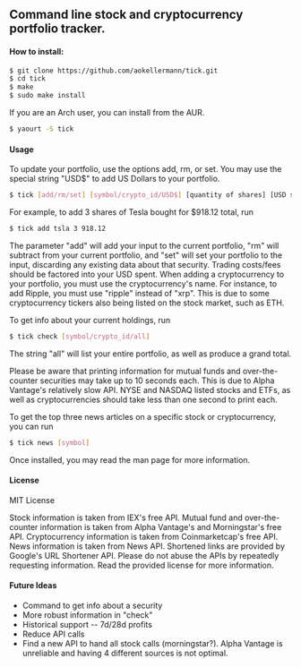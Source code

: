 ## Command line stock and cryptocurrency portfolio tracker.
#### How to install:
```bash
$ git clone https://github.com/aokellermann/tick.git
$ cd tick
$ make
$ sudo make install
```
If you are an Arch user, you can install from the AUR.
```bash
$ yaourt -S tick
```
#### Usage
To update your portfolio, use the options add, rm, or set. You may use the
special string "USD$" to add US Dollars to your portfolio.
```bash
$ tick [add/rm/set] [symbol/crypto_id/USD$] [quantity of shares] [USD spent]
```
For example, to add 3 shares of Tesla bought for $918.12 total, run
```bash
$ tick add tsla 3 918.12
```
The parameter "add" will add your input to the current portfolio, "rm" will
subtract from your current portfolio, and "set" will set your portfolio to
the input, discarding any existing data about that security. Trading costs/fees
should be factored into your USD spent. When adding a cryptocurrency to your
portfolio, you must use the cryptocurrency's name. For instance, to add Ripple,
you must use "ripple" instead of "xrp". This is due to some cryptocurrency
tickers also being listed on the stock market, such as ETH.

To get info about your current holdings, run
```bash
$ tick check [symbol/crypto_id/all]
```
The string "all" will list your entire portfolio, as well as produce a grand
total.

Please be aware that printing information for mutual funds and over-the-counter
securities may take up to 10 seconds each. This is due to Alpha Vantage's
relatively slow API. NYSE and NASDAQ listed stocks and ETFs, as well as cryptocurrencies
should take less than one second to print each.

To get the top three news articles on a specific stock or cryptocurrency,
you can run

```bash
$ tick news [symbol]
```

Once installed, you may read the man page for more information.

#### License
MIT License

Stock information is taken from IEX's free API. Mutual fund and over-the-counter
information is taken from Alpha Vantage's and Morningstar's free API. Cryptocurrency information
is taken from Coinmarketcap's free API. News information is taken from News
API. Shortened links are provided by Google's URL Shortener API. Please do
not abuse the APIs by repeatedly requesting information. Read the provided
license for more information.
#### Future Ideas
* Command to get info about a security
* More robust information in "check"
* Historical support -- 7d/28d profits
* Reduce API calls
* Find a new API to hand all stock calls (morningstar?). Alpha Vantage is
unreliable and having 4 different sources is not optimal.